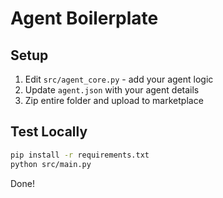 # Agent Boilerplate

## Setup
1. Edit `src/agent_core.py` - add your agent logic
2. Update `agent.json` with your agent details  
3. Zip entire folder and upload to marketplace

## Test Locally
```bash
pip install -r requirements.txt
python src/main.py
```

Done!
